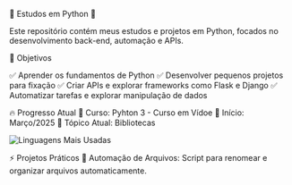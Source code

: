 🐍 Estudos em Python 🚀

Este repositório contém meus estudos e projetos em Python, focados no desenvolvimento back-end, automação e APIs.

📖 Objetivos

✅ Aprender os fundamentos de Python
✅ Desenvolver pequenos projetos para fixação
✅ Criar APIs e explorar frameworks como Flask e Django
✅ Automatizar tarefas e explorar manipulação de dados

🔥 Progresso Atual
📌 Curso: Pyhton 3  - Curso em Vídoe
📆 Início: Março/2025
🎯 Tópico Atual: Bibliotecas

![Linguagens Mais Usadas](https://github-readme-stats.vercel.app/api/top-langs/?username=JoandsonSilva&layout=compact&theme=radical)  


⚡ Projetos Práticos
🚀 Automação de Arquivos: Script para renomear e organizar arquivos automaticamente.
